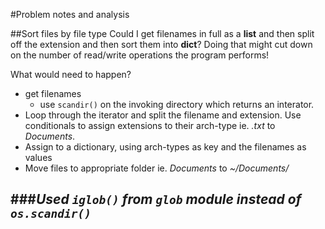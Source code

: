 #Problem notes and analysis

##Sort files by file type
Could I get filenames in full as a **list** and then split off the extension
and then sort them into **dict**? Doing that might cut down on the number of
read/write operations the program performs!

What would need to happen?

* get filenames
  * use `scandir()` on the invoking directory which returns an interator.
* Loop through the iterator and split the filename and extension. Use conditionals to assign extensions to their arch-type ie. _.txt_ to _Documents_.
* Assign to a dictionary, using arch-types as key and the filenames as
values
* Move files to appropriate folder ie. _Documents_ to _~/Documents/_

###_Used `iglob()` from `glob` module instead of `os.scandir()`_
---